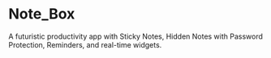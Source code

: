 # Note_Box
A futuristic productivity app with Sticky Notes, Hidden Notes with Password Protection, Reminders, and real-time widgets.
